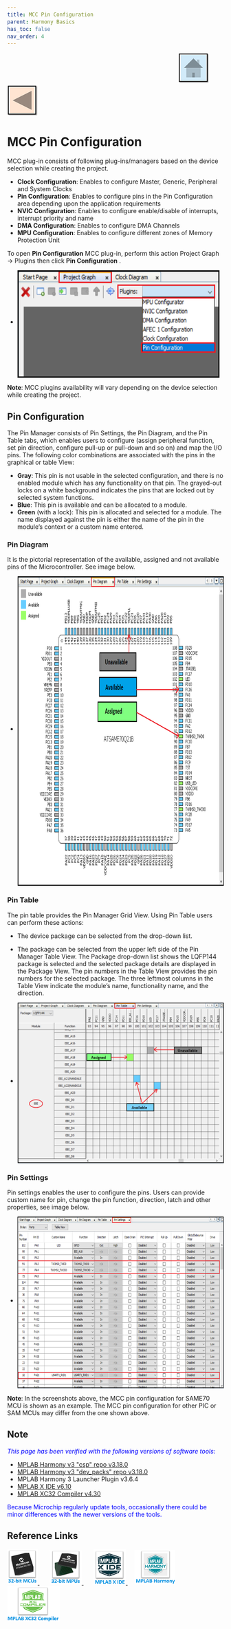 ```yaml
---
title: MCC Pin Configuration
parent: Harmony Basics
has_toc: false
nav_order: 4
---
```


&nbsp;&nbsp;&nbsp;&nbsp;&nbsp;&nbsp;&nbsp;&nbsp;&nbsp;&nbsp;&nbsp;&nbsp;&nbsp;&nbsp;&nbsp;&nbsp;&nbsp;&nbsp;&nbsp;&nbsp;&nbsp;&nbsp;&nbsp;&nbsp;&nbsp;&nbsp;&nbsp;&nbsp; &nbsp;&nbsp;&nbsp;&nbsp;&nbsp;&nbsp;&nbsp;&nbsp;&nbsp;&nbsp;&nbsp;&nbsp;&nbsp;&nbsp;&nbsp;&nbsp;&nbsp;&nbsp;&nbsp;&nbsp;&nbsp;&nbsp;&nbsp;&nbsp;&nbsp;&nbsp;&nbsp;&nbsp;&nbsp;&nbsp;&nbsp;&nbsp;&nbsp;&nbsp;&nbsp;&nbsp;&nbsp;&nbsp;&nbsp;&nbsp;&nbsp;&nbsp;&nbsp;&nbsp;&nbsp;&nbsp;&nbsp;&nbsp;&nbsp;&nbsp;&nbsp;&nbsp;&nbsp;&nbsp;&nbsp;&nbsp;&nbsp;&nbsp;&nbsp;&nbsp;&nbsp;&nbsp;&nbsp;&nbsp;&nbsp;&nbsp;&nbsp;&nbsp;&nbsp;&nbsp;&nbsp;&nbsp;[<img src="../../r_images/quick_home.png" title="Home">](../../../readme.md) [<img src="../../r_images/quick_back.png"  title="Back">](../readme.md)


# MCC Pin Configuration
MCC plug-in consists of following plug-ins/managers based on the device selection while creating the project.

- **Clock Configuration**: Enables to configure Master, Generic, Peripheral and System Clocks
- **Pin Configuration**: Enables to configure pins in the Pin Configuration area depending upon the application requirements
- **NVIC Configuration**: Enables to configure enable/disable of interrupts, interrupt priority and name
- **DMA Configuration**: Enables to configure DMA Channels
- **MPU Configuration**: Enables to configure different zones of Memory Protection Unit

To open **Pin Configuration** MCC plug-in, perform this action Project Graph → Plugins then click **Pin Configuration** .

- <img src = "images/figure_5.11.png" width="470" height="250" align="middle">

**Note**: MCC plugins availability will vary depending on the device selection while creating the project.

## Pin Configuration
The Pin Manager consists of Pin Settings, the Pin Diagram, and the Pin Table tabs, which enables users to configure (assign peripheral function, set pin direction, configure pull-up or pull-down and so on) and map the I/O pins.
The following color combinations are associated with the pins in the graphical or table View:

- **Gray**: This pin is not usable in the selected configuration, and there is no enabled module which has any functionality on that pin. The grayed-out locks on a white background indicates the pins that are locked out by selected system functions.
- **Blue**: This pin is available and can be allocated to a module.
- **Green** (with a lock): This pin is allocated and selected for a module. The name displayed against the pin is either the name of the pin in the module’s context or a custom name entered.

### Pin Diagram
It is the pictorial representation of the available, assigned and not available pins of the Microcontroller. See image below.

- <img src = "images/figure_5.13.png" width="745" height="720" align="middle">

### Pin Table
The pin table provides the Pin Manager Grid View. Using Pin Table users can perform these actions:

- The device package can be selected from the drop-down list.
- The package can be selected from the upper left side of the Pin Manager Table View.
The Package drop-down list shows the LQFP144 package is selected and the selected package details are displayed in the Package View. The pin numbers in the Table View provides the pin numbers for the selected package. The three leftmost columns in the Table View indicate the module’s name, functionality name, and the direction.

- <img src = "images/figure_5.14.png" width="588" height="374" align="middle">

### Pin Settings
Pin settings enables the user to configure the pins. Users can provide custom name for pin, change the pin function, direction, latch and other properties, see image below.

- <img src = "images/figure_5.15.png" width="700" height="400" align="middle">

**Note**: In the screenshots above, the MCC pin configuration for SAME70 MCU is shown as an example. The MCC pin configuration for other PIC or SAM MCUs may differ from the one shown above.

## Note
<span style="color:blue"> *This page has been verified with the following versions of software tools:*</span>
- [MPLAB Harmony v3 "csp" repo v3.18.0](https://github.com/Microchip-MPLAB-Harmony/csp/releases/tag/v3.18.0)
- [MPLAB Harmony v3 "dev_packs" repo v3.18.0](https://github.com/Microchip-MPLAB-Harmony/dev_packs/releases/tag/v3.18.0)
- MPLAB Harmony 3 Launcher Plugin v3.6.4
- [MPLAB X IDE v6.10](https://www.microchip.com/mplab/mplab-x-ide)
- [MPLAB XC32 Compiler v4.30](https://www.microchip.com/mplab/compilers)

<span style="color:blue"> Because Microchip regularly update tools, occasionally there could be minor differences with the newer versions of the tools. </span>

## Reference Links
[<a href="https://www.microchip.com/design-centers/32-bit" target="_blank"> <img src="../../r_images/32_bit_mcus.png"> </a>]()  &nbsp; &nbsp; &nbsp; [<a href="https://www.microchip.com/design-centers/32-bit-mpus" target="_blank"> <img src="../../r_images/32_bit_mpus.png"> </a>]()  &nbsp; &nbsp; &nbsp; [<a href="https://www.microchip.com/mplab/mplab-x-ide" target="_blank"> <img src="../../r_images/mplab_x_ide.png"> </a>]()  &nbsp; &nbsp; [<a href="https://www.microchip.com/mplab/mplab-harmony" target="_blank"> <img src="../../r_images/mplab_harmony.png"> </a>]() [<a href="https://www.microchip.com/mplab/compilers" target="_blank"> <img src="../../r_images/mplab_compiler.png"> </a>]()
